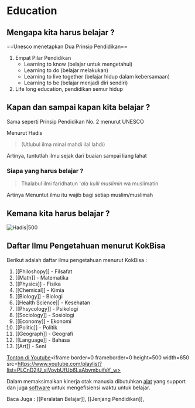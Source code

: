# Education

## Mengapa kita harus belajar ?
==Unesco menetapkan Dua Prinsip Pendidikan==
1. Empat Pilar Pendidikan
	- Learning to know (belajar untuk mengetahui)
	- Learning to do (belajar melakukan)
	- Learning to live together (belajar hidup dalam kebersamaan)
	- Learning to be (belajar menjadi diri sendiri)
2. Life long education, pendidikan semur hidup

## Kapan dan sampai kapan kita belajar ?
Sama seperti Prinsip Pendidikan No. 2 menurut UNESCO

Menurut Hadis
>(Utlubul ilma minal mahdi ilal lahdi)
>
Artinya, tuntutlah ilmu sejak dari buaian sampai liang lahat
 

### Siapa yang harus belajar ?
>Thalabul ilmi faridhatun '_ala kulli muslimin_ wa muslimatin
>
Artinya Menuntut ilmu itu wajib bagi setiap muslim/muslimah


## Kemana kita harus belajar ?
![Hadis|500](https://i0.wp.com/pabrikjammasjid.com/hadits/wp-content/uploads/2021/12/utlubul-ilma-walau-bisshin-hadis-ini-menjelaskan-tentang-tuntutlah-ilmu-sampai-ke-negeri-cina.jpg?resize=735%2C413&ssl=1)



## Daftar Ilmu Pengetahuan menurut KokBisa
Berikut adalah daftar ilmu pengetahuan menurut KokBisa :
1. [[Philoshopy]] - Filsafat
2. [[Math]] - Matematika
3. [[Physics]] - Fisika
4. [[Chemical]] - Kimia
5. [[Biology]] - Biologi
6. [[Health Science]] - Kesehatan
7. [[Phsycology]] - Psikologi
8. [[Sociology]] - Sosiologi
9. [[Economy]] - Ekonomi
10. [[Politic]] - Politik
11. [[Geograph]] - Geografi
12. [[Language]] - Bahasa
13. [[Art]] - Seni


[Tonton di Youtube](https://www.youtube.com/playlist?list=PLCnD2jU_siVoybUfUb6LaAbvmbuifeY_w)<iframe border=0 frameborder=0 height=500 width=650 src=https://www.youtube.com/playlist?list=PLCnD2jU_siVoybUfUb6LaAbvmbuifeY_w></iframe>

Dalam memaksimalkan kinerja otak manusia dibutuhkan [alat](obsidian://open?vault=My%20Vault&file=Index%2F110%20Gear) yang support dan juga [software](obsidian://open?vault=My%20Vault&file=Index%2F120%20Software)
untuk mengefisiensi waktu untuk belajar.



Baca Juga  : [[Peralatan Belajar]], [[Jenjang Pendidikan]], 